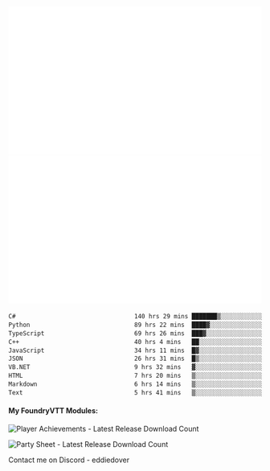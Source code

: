 
![](https://raw.githubusercontent.com/eddiedover/ghstats/master/generated/overview.svg)
![](https://raw.githubusercontent.com/eddiedover/ghstats/master/generated/languages.svg)

<!--START_SECTION:waka-->

```txt
C#                                 140 hrs 29 mins ███████▒░░░░░░░░░░░░░░░░░   29.96 %
Python                             89 hrs 22 mins  ████▓░░░░░░░░░░░░░░░░░░░░   19.06 %
TypeScript                         69 hrs 26 mins  ███▓░░░░░░░░░░░░░░░░░░░░░   14.81 %
C++                                40 hrs 4 mins   ██░░░░░░░░░░░░░░░░░░░░░░░   08.55 %
JavaScript                         34 hrs 11 mins  █▓░░░░░░░░░░░░░░░░░░░░░░░   07.29 %
JSON                               26 hrs 31 mins  █▒░░░░░░░░░░░░░░░░░░░░░░░   05.66 %
VB.NET                             9 hrs 32 mins   ▓░░░░░░░░░░░░░░░░░░░░░░░░   02.04 %
HTML                               7 hrs 20 mins   ▒░░░░░░░░░░░░░░░░░░░░░░░░   01.57 %
Markdown                           6 hrs 14 mins   ▒░░░░░░░░░░░░░░░░░░░░░░░░   01.33 %
Text                               5 hrs 41 mins   ▒░░░░░░░░░░░░░░░░░░░░░░░░   01.21 %
```

<!--END_SECTION:waka-->

#### My FoundryVTT Modules:

  ![Player Achievements - Latest Release Download Count](https://img.shields.io/badge/dynamic/json?label=Player%20Achievements%20-%20Downloads@latest&query=assets%5B1%5D.download_count&url=https%3A%2F%2Fapi.github.com%2Frepos%2FEddieDover%2Ffvtt-player-achievements%2Freleases%2Flatest)

  ![Party Sheet - Latest Release Download Count](https://img.shields.io/badge/dynamic/json?label=Party%20Sheet%20-%20Downloads@latest&query=assets%5B1%5D.download_count&url=https%3A%2F%2Fapi.github.com%2Frepos%2FEddieDover%2Ffvtt-party-sheet%2Freleases%2Flatest)

<a rel="me" href="https://techhub.social/@EddieDover"></a>

Contact me on Discord - eddiedover
